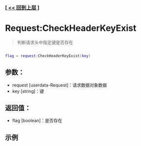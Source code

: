 ### [[ << 回到上层 ]](README.md)

# Request:CheckHeaderKeyExist

> 判断请求头中指定键是否存在

```lua

flag = request:CheckHeaderKeyExist(key)

```

## 参数：

+ request [userdata-Request]：请求数据对象数据
+ key [string]：键

## 返回值：

+ flag [boolean]：是否存在

## 示例

```lua

```